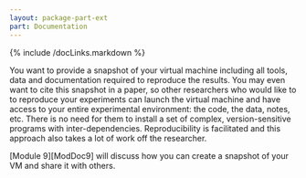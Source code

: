 ```yaml
---
layout: package-part-ext
part: Documentation
---
```


{% include /docLinks.markdown %}

You want to provide a snapshot of your virtual machine including all tools, data and documentation required to reproduce the results. You may even want to cite this snapshot in a paper, so other researchers who would like to to reproduce your experiments can launch the virtual machine and have access to your entire experimental environment: the code, the data, notes, etc. There is no need for them to install a set of complex, version-sensitive programs with inter-dependencies. Reproducibility is facilitated and this approach also takes a lot of work off the researcher. 

[Module 9][ModDoc9] will discuss how you can create a snapshot of your VM and share it with others.


